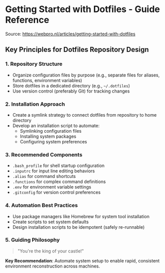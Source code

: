 # Getting Started with Dotfiles - Guide Reference

Source: https://webpro.nl/articles/getting-started-with-dotfiles

## Key Principles for Dotfiles Repository Design

### 1. Repository Structure
- Organize configuration files by purpose (e.g., separate files for aliases, functions, environment variables)
- Store dotfiles in a dedicated directory (e.g., `~/.dotfiles`)
- Use version control (preferably Git) for tracking changes

### 2. Installation Approach
- Create a symlink strategy to connect dotfiles from repository to home directory
- Develop an installation script to automate:
  - Symlinking configuration files
  - Installing system packages
  - Configuring system preferences

### 3. Recommended Components
- `.bash_profile` for shell startup configuration
- `.inputrc` for input line editing behaviors
- `.alias` for command shortcuts
- `.functions` for complex command definitions
- `.env` for environment variable settings
- `.gitconfig` for version control preferences

### 4. Automation Best Practices
- Use package managers like Homebrew for system tool installation
- Create scripts to set system defaults
- Design installation scripts to be idempotent (safely re-runnable)

### 5. Guiding Philosophy
> "You're the king of your castle!"

**Key Recommendation**: Automate system setup to enable rapid, consistent environment reconstruction across machines.